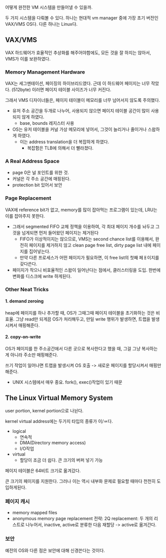 어떻게 완전한 VM 시스템을 만들어낼 수 있을까.

두 가지 시스템을 다뤄볼 수 있다. 
하나는 현대적 vm manager 중에 가장 초기 버전인 VAX/VMS OS다. 
다른 하나는 Linux다. 
## VAX/VMS
VAX 하드웨어가 효율적인 추상화를 해주어야함에도, 모든 것을 잘 하지는 않아서, VMS가 이를 보완하였다. 
### Memory Management Hardware
VAX는 세그멘테이션, 페이징의 하이브리드였다. 
근데 이 하드웨어 페이지는 너무 작았다. (512byte) 이러면 페이지 테이블 사이즈가 너무 커진다. 

그래서 VMS 디자이너들은, 페이지 테이블이 메모리를 너무 넘어서지 않도록 주의했다. 
- 유저 주소 공간을 두개로 나누어, 사용되지 않으면 페이지 테이블 공간이 많이 사용되지 않게 하였다.
  - base, bounds 레지스터 사용
- OS는 유저 테이블을 커널 가상 메모리에 넣어서, 그것이 늘리거나 줄이거나 스왑하게 하였다. 
  - 이는 address translation을 더 복잡하게 하였다. 
    - 복잡함은 TLB에 의해서 더 빨라졌다. 
### A Real Address Space
- page 0은 널 포인트를 위한 것.
- 커널은 각 주소 공간에 매핑된다. 
- protection bit 있어서 보안

### Page Replacement
VAX에 reference bit가 없고, memory를 많이 잡아먹는 프로그램이 있는데, LRU는 이를 잡아주지 못한다. 
- 그래서 segmented FIFO 교체 정책을 이용하여, 각 최대 페이지 개수를 놔두고 그것을 넘게되면 먼저 들어왔던 페이지는 제거된다
  - FIFO가 이상적이지는 않으므로, VMS는 second chance list를 이용해서, 완전히 페이지를 제거하지 않고 clean page free list, dirty page list 내에 페이지를 집어넣는다.
  - 만약 다른 프로세스가 어떤 페이지가 필요하면, 이 free list의 첫째 페ㅐ이지를 갖다쓴다.
- 페이지가 작으니 비효율적인 스왑이 일어난다는 점에서, 클러스터링을 도입. 한번에 변화를 디스크에 write 하게된다. 

### Other Neat Tricks
#### 1. demand zeroing
heap에 페이지를 하나 추가할 때, OS가 그때그때 페이지 테이블을 초기화하는 것은 비효율.
그냥 read만 되게끔 OS가 처리해두고, 만일 write 행위가 발생하면, 트랩을 발생시켜서 매핑해준다. 
#### 2. copy-on-write
OS가 페이지를 한 주소공간에서 다른 곳으로 복사한다고 했을 때, 그걸 그냥 복사하는 게 아니라 주소만 매핑해준다. 

쓰기 작업이 일어나면 트랩을 발생시켜 OS 호출 -> 새로운 페이지를 할당시켜서 매핑만 해준다. 
- UNIX 시스템에서 매우 중요. fork(), exec()작업이 있기 때문

## The Linux Virtual Memory System
user portion, kernel portion으로 나뉜다. 

kernel virtual address에는 두가지 타입의 종류가 이/ㅆ다. 
- logical
  - 연속적
  - DMA(Directory memory access)
  - I/O작업
- virtual
  - 할당이 조금 더 쉽다. 큰 크기의 버퍼 넣기 가능

페이지 테이블은 64비트 크기로 옮겨갔다.

큰 크기의 페이지를 지원한다. 그러나 이는 역시 내부화 문제로 필요할 때마다 천천히 도입하게된다. 

### 페이지 캐시
- memory mapped files
- anonymous memory
page replacement 전략: 2Q replacement: 두 개의 리스트로 나누어서, inactive, active로 분류한 다음 재할당 -> active로 옮겨간다. 

### 보안
예전의 OS와 다른 점은 보안에 대해 신경쓴다는 것이다. 

  